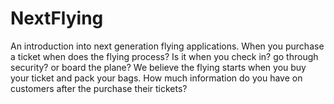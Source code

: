 # NextFlying
An introduction into next generation flying applications. When you purchase a ticket when does the flying process? Is it when you check in? go through security? or board the plane? We believe the flying starts when you buy your ticket and pack your bags. How much information do you have on customers after the purchase their tickets?
